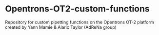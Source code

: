 # Opentrons-OT2-custom-functions
Repository for custom pipetting functions on the Opentrons OT-2 platform created by Yann Mamie & Alaric Taylor (AdReNa group)
